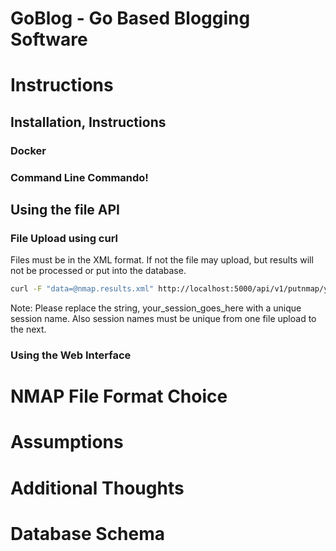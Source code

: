 # GoBlog - Go Based Blogging Software


# Instructions

## Installation, Instructions

### Docker

### Command Line Commando!

## Using the file API


### File Upload using curl
Files must be in the XML format.  If not the file may upload, but results will not be processed or put into the database.  

```bash
curl -F "data=@nmap.results.xml" http://localhost:5000/api/v1/putnmap/your_session_goes_here
```

Note: Please replace the string, your_session_goes_here with a unique session name.  Also session names must be unique from one file upload to the next.

### Using the Web Interface


# NMAP File Format Choice


# Assumptions


# Additional Thoughts


# Database Schema

